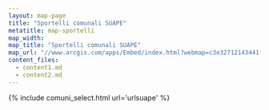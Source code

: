 ```yaml
---
layout: map-page
title: "Sportelli comunali SUAPE"
metatitle: map-sportelli
map_width: 
map_title: "Sportelli comunali SUAPE"
map_url: "//www.arcgis.com/apps/Embed/index.html?webmap=c3e32712143441fca9636fc64504141b&extent=11.5543,42.5551,13.5826,43.396&zoom=true&scale=true&legend=true&disable_scroll=true&theme=dark"
content_files:
  - content1.md
  - content2.md
---
```


{% include comuni_select.html url='urlsuape' %}
